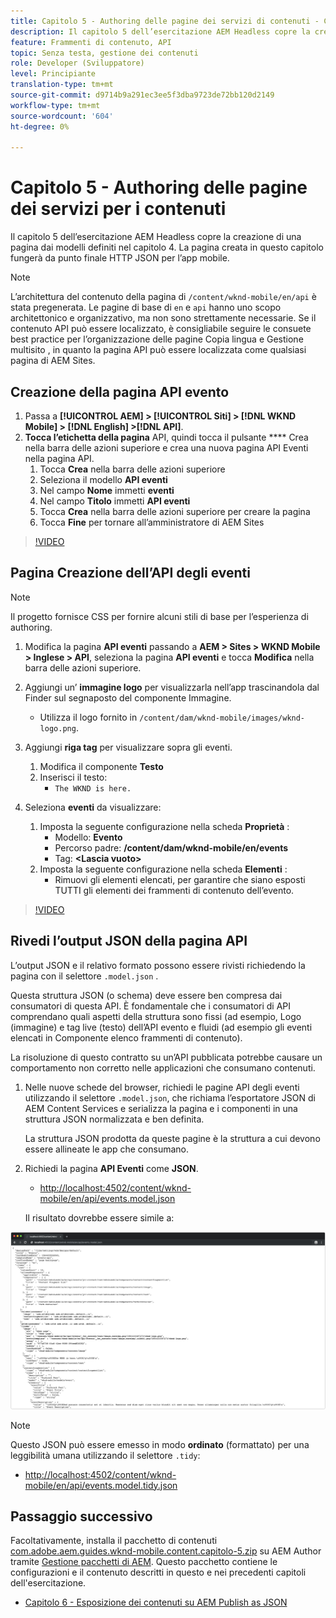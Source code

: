 ```yaml
---
title: Capitolo 5 - Authoring delle pagine dei servizi di contenuti - Content Services
description: Il capitolo 5 dell’esercitazione AEM Headless copre la creazione di pagine dai modelli definiti nel capitolo 4. Queste pagine fungeranno da endpoint HTTP JSON.
feature: Frammenti di contenuto, API
topic: Senza testa, gestione dei contenuti
role: Developer (Sviluppatore)
level: Principiante
translation-type: tm+mt
source-git-commit: d9714b9a291ec3ee5f3dba9723de72bb120d2149
workflow-type: tm+mt
source-wordcount: '604'
ht-degree: 0%

---
```



# Capitolo 5 - Authoring delle pagine dei servizi per i contenuti

Il capitolo 5 dell’esercitazione AEM Headless copre la creazione di una pagina dai modelli definiti nel capitolo 4. La pagina creata in questo capitolo fungerà da punto finale HTTP JSON per l’app mobile.

>[!NOTE]
>
> L’architettura del contenuto della pagina di `/content/wknd-mobile/en/api` è stata pregenerata. Le pagine di base di `en` e `api` hanno uno scopo architettonico e organizzativo, ma non sono strettamente necessarie. Se il contenuto API può essere localizzato, è consigliabile seguire le consuete best practice per l’organizzazione delle pagine Copia lingua e Gestione multisito , in quanto la pagina API può essere localizzata come qualsiasi pagina di AEM Sites.

## Creazione della pagina API evento

1. Passa a **[!UICONTROL AEM] > [!UICONTROL Siti] > [!DNL WKND Mobile] > [!DNL English] >[!DNL API]**.
1. **Tocca l’etichetta della pagina** API, quindi tocca il pulsante  **** Crea nella barra delle azioni superiore e crea una nuova pagina API Eventi nella pagina API.
   1. Tocca **Crea** nella barra delle azioni superiore
   1. Seleziona il modello **API eventi**
   1. Nel campo **Nome** immetti **eventi**
   1. Nel campo **Titolo** immetti **API eventi**
   1. Tocca **Crea** nella barra delle azioni superiore per creare la pagina
   1. Tocca **Fine** per tornare all’amministratore di AEM Sites

>[!VIDEO](https://video.tv.adobe.com/v/28340/?quality=12&learn=on)

## Pagina Creazione dell’API degli eventi

>[!NOTE]
>
> Il progetto fornisce CSS per fornire alcuni stili di base per l’esperienza di authoring.

1. Modifica la pagina **API eventi** passando a **AEM > Sites > WKND Mobile > Inglese > API**, seleziona la pagina **API eventi** e tocca **Modifica** nella barra delle azioni superiore.
1. Aggiungi un’ **immagine logo** per visualizzarla nell’app trascinandola dal Finder sul segnaposto del componente Immagine.
   * Utilizza il logo fornito in `/content/dam/wknd-mobile/images/wknd-logo.png`.

1. Aggiungi **riga tag** per visualizzare sopra gli eventi.
   1. Modifica il componente **Testo**
   1. Inserisci il testo:
      * `The WKND is here.`

1. Seleziona **eventi** da visualizzare:
   1. Imposta la seguente configurazione nella scheda **Proprietà** :
      * Modello: **Evento**
      * Percorso padre: **/content/dam/wknd-mobile/en/events**
      * Tag: **&lt;Lascia vuoto>**
   1. Imposta la seguente configurazione nella scheda **Elementi** :
      * Rimuovi gli elementi elencati, per garantire che siano esposti TUTTI gli elementi dei frammenti di contenuto dell’evento.

>[!VIDEO](https://video.tv.adobe.com/v/28339/?quality=12&learn=on)

## Rivedi l’output JSON della pagina API

L’output JSON e il relativo formato possono essere rivisti richiedendo la pagina con il selettore `.model.json` .

Questa struttura JSON (o schema) deve essere ben compresa dai consumatori di questa API. È fondamentale che i consumatori di API comprendano quali aspetti della struttura sono fissi (ad esempio, Logo (immagine) e tag live (testo) dell’API evento e fluidi (ad esempio gli eventi elencati in Componente elenco frammenti di contenuto).

La risoluzione di questo contratto su un’API pubblicata potrebbe causare un comportamento non corretto nelle applicazioni che consumano contenuti.

1. Nelle nuove schede del browser, richiedi le pagine API degli eventi utilizzando il selettore `.model.json`, che richiama l’esportatore JSON di AEM Content Services e serializza la pagina e i componenti in una struttura JSON normalizzata e ben definita.

   La struttura JSON prodotta da queste pagine è la struttura a cui devono essere allineate le app che consumano.

1. Richiedi la pagina **API Eventi** come **JSON**.

   * [http://localhost:4502/content/wknd-mobile/en/api/events.model.json](http://localhost:4502/content/wknd-mobile/en/api/events.model.tidy.json)

   Il risultato dovrebbe essere simile a:

![Output JSON di AEM Content Services](assets/chapter-5/json-output.png)

>[!NOTE]
>
> Questo JSON può essere emesso in modo **ordinato** (formattato) per una leggibilità umana utilizzando il selettore `.tidy`:
> * [http://localhost:4502/content/wknd-mobile/en/api/events.model.tidy.json](http://localhost:4502/content/wknd-mobile/en/api/events.model.tidy.json)


## Passaggio successivo

Facoltativamente, installa il pacchetto di contenuti [com.adobe.aem.guides.wknd-mobile.content.capitolo-5.zip](https://github.com/adobe/aem-guides-wknd-mobile/releases/latest) su AEM Author tramite [Gestione pacchetti di AEM](http://localhost:4502/crx/packmgr/index.jsp). Questo pacchetto contiene le configurazioni e il contenuto descritti in questo e nei precedenti capitoli dell&#39;esercitazione.

* [Capitolo 6 - Esposizione dei contenuti su AEM Publish as JSON](./chapter-6.md)
